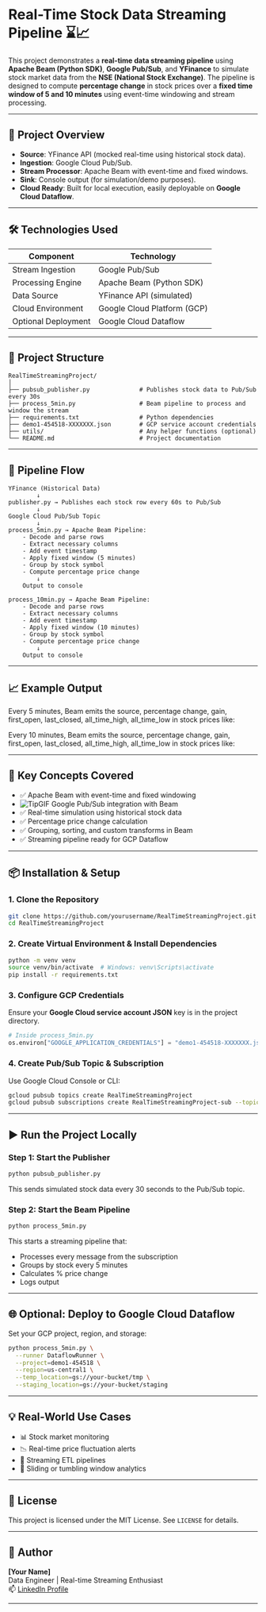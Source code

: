 
# Real-Time Stock Data Streaming Pipeline ⌛📈

This project demonstrates a **real-time data streaming pipeline** using **Apache Beam (Python SDK)**, **Google Pub/Sub**, and **YFinance** to simulate stock market data from the **NSE (National Stock Exchange)**. The pipeline is designed to compute **percentage change** in stock prices over a **fixed time window of 5 and 10 minutes** using event-time windowing and stream processing.

---

## 📌 Project Overview

- **Source**: YFinance API (mocked real-time using historical stock data).
- **Ingestion**: Google Cloud Pub/Sub.
- **Stream Processor**: Apache Beam with event-time and fixed windows.
- **Sink**: Console output (for simulation/demo purposes).
- **Cloud Ready**: Built for local execution, easily deployable on **Google Cloud Dataflow**.

---

## 🛠️ Technologies Used

| Component            | Technology                    |
|---------------------|-------------------------------|
| Stream Ingestion     | Google Pub/Sub                 |
| Processing Engine    | Apache Beam (Python SDK)       |
| Data Source          | YFinance API (simulated)       |
| Cloud Environment    | Google Cloud Platform (GCP)    |
| Optional Deployment  | Google Cloud Dataflow          |

---

## 📂 Project Structure

```
RealTimeStreamingProject/
│
├── pubsub_publisher.py              # Publishes stock data to Pub/Sub every 30s
├── process_5min.py                  # Beam pipeline to process and window the stream
├── requirements.txt                 # Python dependencies
├── demo1-454518-XXXXXXX.json        # GCP service account credentials
├── utils/                           # Any helper functions (optional)
└── README.md                        # Project documentation
```

---

## 🔁 Pipeline Flow

```
YFinance (Historical Data)
        ↓
publisher.py → Publishes each stock row every 60s to Pub/Sub
        ↓
Google Cloud Pub/Sub Topic
        ↓
process_5min.py → Apache Beam Pipeline:
    - Decode and parse rows
    - Extract necessary columns
    - Add event timestamp
    - Apply fixed window (5 minutes)
    - Group by stock symbol
    - Compute percentage price change
        ↓
    Output to console
	
process_10min.py → Apache Beam Pipeline:
    - Decode and parse rows
    - Extract necessary columns
    - Add event timestamp
    - Apply fixed window (10 minutes)
    - Group by stock symbol
    - Compute percentage price change
        ↓
    Output to console
```

---

## 📈 Example Output

Every 5 minutes, Beam emits the source, percentage change, gain, first_open, last_closed, all_time_high, all_time_low in stock prices like:


Every 10 minutes, Beam emits the source, percentage change, gain, first_open, last_closed, all_time_high, all_time_low in stock prices like:

---

## 🧠 Key Concepts Covered

- ✅ Apache Beam with event-time and fixed windowing
- ![TipGIF](https://github.com/user-attachments/assets/594295ad-f5f9-4ea2-9c2b-fd3ed86cf875)
 Google Pub/Sub integration with Beam
- ✅ Real-time simulation using historical stock data
- ✅ Percentage price change calculation
- ✅ Grouping, sorting, and custom transforms in Beam
- ✅ Streaming pipeline ready for GCP Dataflow

---

## 📦 Installation & Setup

### 1. Clone the Repository

```bash
git clone https://github.com/yourusername/RealTimeStreamingProject.git
cd RealTimeStreamingProject
```

### 2. Create Virtual Environment & Install Dependencies

```bash
python -m venv venv
source venv/bin/activate  # Windows: venv\Scripts\activate
pip install -r requirements.txt
```

### 3. Configure GCP Credentials

Ensure your **Google Cloud service account JSON** key is in the project directory.

```python
# Inside process_5min.py
os.environ["GOOGLE_APPLICATION_CREDENTIALS"] = "demo1-454518-XXXXXXX.json"
```

### 4. Create Pub/Sub Topic & Subscription

Use Google Cloud Console or CLI:

```bash
gcloud pubsub topics create RealTimeStreamingProject
gcloud pubsub subscriptions create RealTimeStreamingProject-sub --topic=RealTimeStreamingProject
```

---

## ▶️ Run the Project Locally

### Step 1: Start the Publisher

```bash
python pubsub_publisher.py
```

This sends simulated stock data every 30 seconds to the Pub/Sub topic.

### Step 2: Start the Beam Pipeline

```bash
python process_5min.py
```

This starts a streaming pipeline that:
- Processes every message from the subscription
- Groups by stock every 5 minutes
- Calculates % price change
- Logs output

---

## 🌐 Optional: Deploy to Google Cloud Dataflow

Set your GCP project, region, and storage:

```bash
python process_5min.py \
  --runner DataflowRunner \
  --project=demo1-454518 \
  --region=us-central1 \
  --temp_location=gs://your-bucket/tmp \
  --staging_location=gs://your-bucket/staging
```

---

## 💡 Real-World Use Cases

- 📊 Stock market monitoring
- 📉 Real-time price fluctuation alerts
- 🔄 Streaming ETL pipelines
- 🧮 Sliding or tumbling window analytics

---

## 📃 License

This project is licensed under the MIT License. See `LICENSE` for details.

---

## 🙋 Author

**[Your Name]**  
Data Engineer | Real-time Streaming Enthusiast  
📫 [LinkedIn Profile](https://linkedin.com/in/yourprofile)

---
